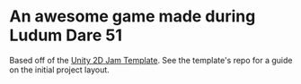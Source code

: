 # An awesome game made during Ludum Dare 51

Based off of the [Unity 2D Jam Template](https://github.com/peabnuts123/Unity-2D-Jam-Template). See the template's repo for a guide on the initial project layout.